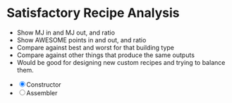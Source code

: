 Satisfactory Recipe Analysis
============================

- Show MJ in and MJ out, and ratio
- Show AWESOME points in and out, and ratio
- Compare against best and worst for that building type
- Compare against other things that produce the same outputs
- Would be good for designing new custom recipes and trying to balance them.


* <label><input type=radio name=machine value=constructor checked>Constructor</label>
* <label><input type=radio name=machine value=assembler>Assembler</label>

<form id=recipe></form>

<!-- One of these works on Sikorsky, one works on GH Pages. The other will 404 either way. -->
<script type=module src="/static/satisfactory-recipes.js"></script>
<script type=module src="satisfactory-recipes.js"></script>

<style>
table tr td:not(:first-child) {width: 100%;}
</style>
